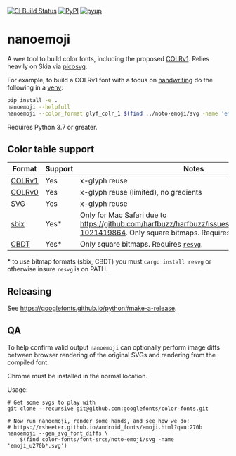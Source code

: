 [![CI Build Status](https://github.com/googlefonts/nanoemoji/workflows/Continuous%20Test%20+%20Deploy/badge.svg?branch=main)](https://github.com/googlefonts/nanoemoji/actions/workflows/ci.yml?query=workflow%3ATest+branch%3Amain)
[![PyPI](https://img.shields.io/pypi/v/nanoemoji.svg)](https://pypi.org/project/nanoemoji/)
[![pyup](https://pyup.io/repos/github/googlefonts/nanoemoji/shield.svg)](https://pyup.io/repos/github/googlefonts/nanoemoji)


# nanoemoji
A wee tool to build color fonts, including the proposed [COLRv1](https://github.com/googlefonts/colr-gradients-spec/blob/main/colr-gradients-spec.md). Relies heavily on Skia via [picosvg](https://github.com/googlefonts/picosvg).

For example, to build a COLRv1 font with a focus on [handwriting](https://rsheeter.github.io/android_fonts/emoji.html?q=u:270d) do the following in a [venv](https://docs.python.org/3/library/venv.html):

```bash
pip install -e .
nanoemoji --helpfull
nanoemoji --color_format glyf_colr_1 $(find ../noto-emoji/svg -name 'emoji_u270d*.svg')
```

Requires Python 3.7 or greater.

## Color table support

| Format | Support | Notes |
| --- | --- | --- |
| [COLRv1](https://docs.microsoft.com/en-us/typography/opentype/spec/colr#colr-formats) | Yes | x-glyph reuse |
| [COLRv0](https://docs.microsoft.com/en-us/typography/opentype/spec/colr#colr-formats) | Yes | x-glyph reuse (limited), no gradients |
| [SVG](https://docs.microsoft.com/en-us/typography/opentype/spec/svg) | Yes | x-glyph reuse |
| [sbix](https://docs.microsoft.com/en-us/typography/opentype/spec/sbix) | Yes* | Only for Mac Safari due to https://github.com/harfbuzz/harfbuzz/issues/2679#issuecomment-1021419864. Only square bitmaps. Requires [`resvg`](https://github.com/RazrFalcon/resvg).|
| [CBDT](https://docs.microsoft.com/en-us/typography/opentype/spec/cbdt) | Yes* |  Only square bitmaps. Requires [`resvg`](https://github.com/RazrFalcon/resvg).|

\* to use bitmap formats (sbix, CBDT) you must `cargo install resvg` or otherwise insure `resvg` is on PATH.

## Releasing

See https://googlefonts.github.io/python#make-a-release.

## QA

To help confirm valid output `nanoemoji` can optionally perform image diffs
between browser rendering of the original SVGs and rendering from the compiled font.

Chrome must be installed in the normal location.

Usage:

```
# Get some svgs to play with
git clone --recursive git@github.com:googlefonts/color-fonts.git

# Now run nanoemoji, render some hands, and see how we do!
# https://rsheeter.github.io/android_fonts/emoji.html?q=u:270b
nanoemoji --gen_svg_font_diffs \
	$(find color-fonts/font-srcs/noto-emoji/svg -name 'emoji_u270b*.svg')

```
